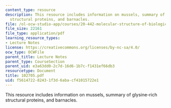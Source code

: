 ```yaml
---
content_type: resource
description: This resource includes information on mussels, summary of glysine-rich
  structural proteins, and barnacles.
file: /ol-ocw-studio-app/courses/20-442-molecular-structure-of-biological-materials-be-442-fall-2005/f561472282431f3d6abacf41015722e1_102705.pdf
file_size: 22161
file_type: application/pdf
learning_resource_types:
- Lecture Notes
license: https://creativecommons.org/licenses/by-nc-sa/4.0/
ocw_type: OCWFile
parent_title: Lecture Notes
parent_type: CourseSection
parent_uid: e3a63dd0-2c7d-16d6-1b7c-f1431ef66db3
resourcetype: Document
title: 102705.pdf
uid: f5614722-8243-1f3d-6aba-cf41015722e1
---
```

This resource includes information on mussels, summary of glysine-rich structural proteins, and barnacles.